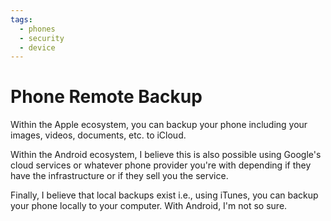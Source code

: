 ```yaml
---
tags:
  - phones
  - security
  - device
---
```

# Phone Remote Backup

Within the Apple ecosystem, you can backup your phone including your images, videos, documents, etc. to iCloud.

Within the Android ecosystem, I believe this is also possible using Google's cloud services or whatever phone provider you're with depending if they have the infrastructure or if they sell you the service.

Finally, I believe that local backups exist i.e., using iTunes, you can backup your phone locally to your computer. With Android, I'm not so sure.

